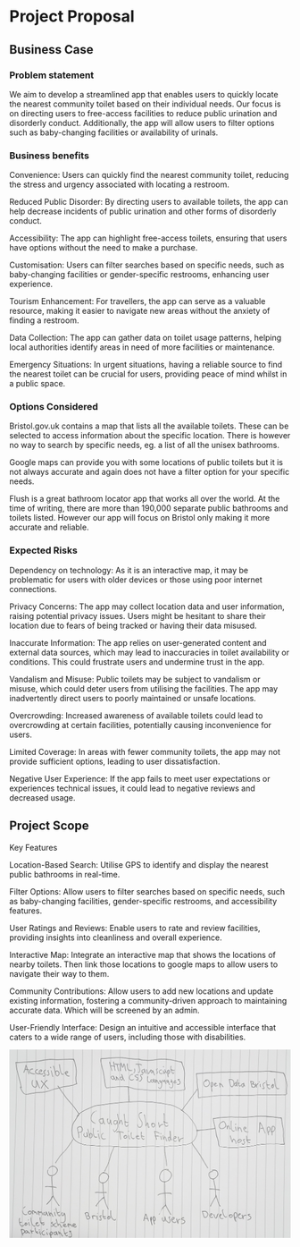 # Project Proposal

## Business Case

### Problem statement
We aim to develop a streamlined app that enables users to quickly locate the nearest community toilet based on their individual needs. Our focus is on directing users to free-access facilities to reduce public urination and disorderly conduct. Additionally, the app will allow users to filter options such as baby-changing facilities or availability of urinals.

### Business benefits
Convenience: Users can quickly find the nearest community toilet, reducing the stress and urgency associated with locating a restroom.

Reduced Public Disorder: By directing users to available toilets, the app can help decrease incidents of public urination and other forms of disorderly conduct.

Accessibility: The app can highlight free-access toilets, ensuring that users have options without the need to make a purchase.

Customisation: Users can filter searches based on specific needs, such as baby-changing facilities or gender-specific restrooms, enhancing user experience.

Tourism Enhancement: For travellers, the app can serve as a valuable resource, making it easier to navigate new areas without the anxiety of finding a restroom.

Data Collection: The app can gather data on toilet usage patterns, helping local authorities identify areas in need of more facilities or maintenance.

Emergency Situations: In urgent situations, having a reliable source to find the nearest toilet can be crucial for users, providing peace of mind whilst in a public space.

### Options Considered

Bristol.gov.uk contains a map that lists all the available toilets. These can be selected to access information about the specific location. There is however no way to search by specific needs, eg. a list of all the unisex bathrooms.

Google maps can provide you with some locations of public toilets but it is not always accurate and again does not have a filter option for your specific needs.

Flush is a great bathroom locator app that works all over the world. At the time of writing, there are more than 190,000 separate public bathrooms and toilets listed. However our app will focus on Bristol only making it more accurate and reliable.

### Expected Risks

Dependency on technology: As it is an interactive map, it may be problematic for users with older devices or those using poor internet connections.

Privacy Concerns: The app may collect location data and user information, raising potential privacy issues. Users might be hesitant to share their location due to fears of being tracked or having their data misused.

Inaccurate Information: The app relies on user-generated content and external data sources, which may lead to inaccuracies in toilet availability or conditions. This could frustrate users and undermine trust in the app.

Vandalism and Misuse: Public toilets may be subject to vandalism or misuse, which could deter users from utilising the facilities. The app may inadvertently direct users to poorly maintained or unsafe locations.

Overcrowding: Increased awareness of available toilets could lead to overcrowding at certain facilities, potentially causing inconvenience for users.

Limited Coverage: In areas with fewer community toilets, the app may not provide sufficient options, leading to user dissatisfaction.

Negative User Experience: If the app fails to meet user expectations or experiences technical issues, it could lead to negative reviews and decreased usage.

## Project Scope
Key Features

Location-Based Search: Utilise GPS to identify and display the nearest public bathrooms in real-time.

Filter Options: Allow users to filter searches based on specific needs, such as baby-changing facilities, gender-specific restrooms, and accessibility features.

User Ratings and Reviews: Enable users to rate and review facilities, providing insights into cleanliness and overall experience.

Interactive Map: Integrate an interactive map that shows the locations of nearby toilets. Then link those locations to google maps to allow users to navigate their way to them.

Community Contributions: Allow users to add new locations and update existing information, fostering a community-driven approach to maintaining accurate data. Which will be screened by an admin.

User-Friendly Interface: Design an intuitive and accessible interface that caters to a wide range of users, including those with disabilities.

<img src="pictures/context-diagram.jpg">


